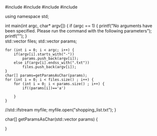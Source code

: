 #include <iostream>
#include <vector>
#include <string>
#include <fstream>

using namespace std;

int main(int argc, char* argv[])
{
   if (argc == 1)
   {
        printf("No arguments have been specified. Please run the command with the following parameters");
        printf("");
   }   
    std::vector<string> files;
    std::vector<string> params;

    for (int i = 0; i < argc; i++) {
        if(argv[i].starts_with("-"))
            params.push_back(argv[i]);
        else if(argv[i].endss_with(".txt"))
            files.push_back(argv[i]);
    }
    char[] params=getParamsAsChar(params);
    for (int i = 0; i < files.size() ; i++) {
        for (int i = 0; i < params.size() ; i++) {
            if((params[i])=='a')
                
        }
    }

  //std::ifstream myfile; myfile.open("shopping_list.txt");
}

char[] getParamsAsChar(std::vector<string> params)
{
    
}
